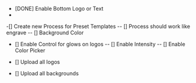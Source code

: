 - [DONE] Enable Bottom Logo or Text
- 
-[] Create new Process for Preset Templates
-- [] Process should work like engrave
-- [] Background Color

- [] Enable Control for glows on logos
-- [] Enable Intensity
-- [] Enable Color Picker

- [] Upload all logos
- [] Upload all backgrounds

